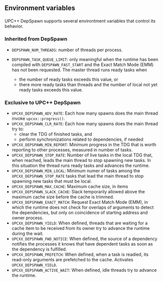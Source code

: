 ## Environment variables</p>


UPC++ DepSpawn supports several environtment variables that control its behavior.

### Inherited from DepSpawn


 
  - `DEPSPAWN_NUM_THREADS`: number of threads per process.
  
  - `DEPSPAWN_TASK_QUEUE_LIMIT`: only meaningful when the runtime has been compiled with `DEPSPAWN_FAST_START` and the Exact Match Mode (EMM) has not been requested. The master thread runs ready tasks when
  	- the number of ready tasks exceeds this value, or 
  	- there more ready tasks than threads and the number of local not yet ready tasks exceeds this value.

### Exclusive to UPC++ DepSpawn

  - `UPCXX_DEPSPAWN_ADV_RATE`: Each how many spawns does the main thread invoke `upcxx::progress()`.
  - `UPCXX_DEPSPAWN_CLR_RATE`: Each how many spawns does the main thread try to:
  	-  clear the TDG of finished tasks, and
  	-  perform synchronizations related to dependencies, if needed
  - `UPCXX_DEPSPAWN_MIN_REPORT`: Minimum progress in the TDG that is worth reporting to other processes, measured in number of tasks.
  - `UPCXX_DEPSPAWN_STOP_RATE`: Number of live tasks in the local TDG that, when reached, leads the main thread to stop spawning new tasks. In this situation the thread runs ready tasks and advances the runtime.
  - `UPCXX_DEPSPAWN_MIN_LOCAL`: Minimum numer of tasks among the  `UPCXX_DEPSPAWN_STOP_RATE` tasks that lead the main thread to stop spawning new tasks that must be local.
  - `UPCXX_DEPSPAWN_MAX_CACHE`: Maximum cache size, in items
  - `UPCXX_DEPSPAWN_SLACK_CACHE`: Slack temporarily allowed above the maximum cache size before the cache is trimmed.
  - `UPCXX_DEPSPAWN_EXACT_MATCH`: Request Exact Match Mode (EMM), in which the runtime does not check for overlaps of arguments to detect the dependencies, but only on coincidence of starting address and owner process.
  - `UPCXX_DEPSPAWN_YIELD`: When defined, threads that are waiting for a cache item to be received from its owner try to advance the runtime during the wait.
  - `UPCXX_DEPSPAWN_FWD_NOTICE`: When defined, the source of a dependency notifies the processes it knows that have dependent tasks as soon as the dependency is fulfilled.
  - `UPCXX_DEPSPAWN_PREFETCH`: When defined, when a task is readied, its read-only arguments are prefetched to the cache. Activates `UPCXX_DEPSPAWN_YIELD`.
  - `UPCXX_DEPSPAWN_ACTIVE_WAIT`: When defined, idle threads try to advance the runtime.

  
 
